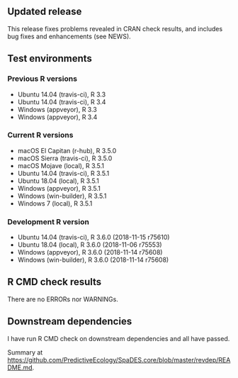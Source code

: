 ## Updated release

This release fixes problems revealed in CRAN check results, and includes bug fixes and enhancements (see NEWS).

## Test environments

### Previous R versions
* Ubuntu 14.04       (travis-ci), R 3.3
* Ubuntu 14.04       (travis-ci), R 3.4
* Windows             (appveyor), R 3.3
* Windows             (appveyor), R 3.4

### Current R versions
* macOS El Capitan       (r-hub), R 3.5.0
* macOS Sierra       (travis-ci), R 3.5.0
* macOS Mojave           (local), R 3.5.1
* Ubuntu 14.04       (travis-ci), R 3.5.1
* Ubuntu 18.04           (local), R 3.5.1
* Windows             (appveyor), R 3.5.1
* Windows          (win-builder), R 3.5.1
* Windows 7              (local), R 3.5.1

### Development R version
* Ubuntu 14.04       (travis-ci), R 3.6.0 (2018-11-15 r75610)
* Ubuntu 18.04           (local), R 3.6.0 (2018-11-06 r75553)
* Windows             (appveyor), R 3.6.0 (2018-11-14 r75608)
* Windows          (win-builder), R 3.6.0 (2018-11-14 r75608)

## R CMD check results

There are no ERRORs nor WARNINGs.

## Downstream dependencies

I have run R CMD check on downstream dependencies and all have passed.

Summary at https://github.com/PredictiveEcology/SpaDES.core/blob/master/revdep/README.md.

